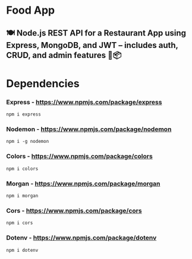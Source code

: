 # Food App
## 🍽️ Node.js REST API for a Restaurant App using Express, MongoDB, and JWT – includes auth, CRUD, and admin features 🔐📦


# Dependencies

### Express - https://www.npmjs.com/package/express
    npm i express

### Nodemon - https://www.npmjs.com/package/nodemon
    npm i -g nodemon

### Colors - https://www.npmjs.com/package/colors
    npm i colors

### Morgan - https://www.npmjs.com/package/morgan
    npm i morgan

### Cors - https://www.npmjs.com/package/cors
    npm i cors

### Dotenv - https://www.npmjs.com/package/dotenv
    npm i dotenv
